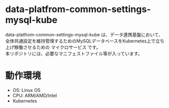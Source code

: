 # data-platfrom-common-settings-mysql-kube
data-platfrom-common-settings-mysql-kube は、データ連携基盤において、全体共通設定を維持管理するためのMySQLデータベースをKubernetes上で立ち上げ稼働させるための マイクロサービス です。   
本リポジトリには、必要なマニフェストファイル等が入っています。  

# 動作環境

* OS: Linux OS
* CPU: ARM/AMD/Intel
* Kubernetes

